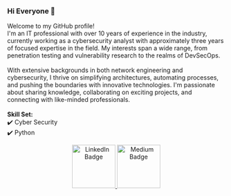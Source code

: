 ### Hi Everyone 👋

Welcome to my GitHub profile!
 <br>
I'm an IT professional with over 10 years of experience in the industry, currently working as a cybersecurity analyst with approximately three years of focused expertise in the field. My interests span a wide range, from penetration testing and vulnerability research to the realms of DevSecOps. <br>
 <br>
With extensive backgrounds in both network engineering and cybersecurity, I thrive on simplifying architectures, automating processes, and pushing the boundaries with innovative technologies. I'm passionate about sharing knowledge, collaborating on exciting projects, and connecting with like-minded professionals. <br>
 <br>
**Skill Set:** <br>
✔️ Cyber Security <br>
✔️ Python <br>

<!--
I have been working in the IT field more than 10 years, interted in penetration test, vulnerability research, devops and devsecops. Extensive experience as network engineer and cybersecurity engineer, interest in automation, simplifying architecture, and innovating with new technologies.
-->

<div id="badges" align="center">
  <a href="https://www.linkedin.com/in/tony-fu-/" target="_blank">
    <img src="https://img.shields.io/badge/LinkedIn-blue?logo=linkedin&logoColor=white" width="100" alt="LinkedIn Badge"/>
  </a>
  <a href="https://tony-fu.medium.com/" target="_blank">
    <img src="https://img.shields.io/badge/Medium-black?logo=Medium&logoColor=white" width="100" alt="Medium Badge"/>
  </a>
</div>

<!--
**Tonyfu09/tonyfu09** is a ✨ _special_ ✨ repository because its `README.md` (this file) appears on your GitHub profile.

Here are some ideas to get you started:

- 🔭 I’m currently working on ...
- 🌱 I’m currently learning ...
- 👯 I’m looking to collaborate on ...
- 🤔 I’m looking for help with ...
- 💬 Ask me about ...
- 📫 How to reach me: ...
- 😄 Pronouns: ...
- ⚡ Fun fact: ...
-->
